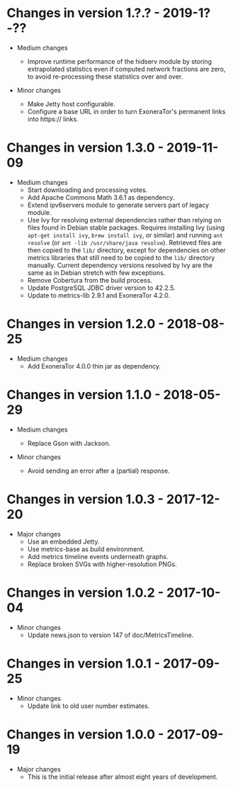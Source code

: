 # Changes in version 1.?.? - 2019-1?-??

 * Medium changes
   - Improve runtime performance of the hidserv module by storing
     extrapolated statistics even if computed network fractions are
     zero, to avoid re-processing these statistics over and over.

 * Minor changes
   - Make Jetty host configurable.
   - Configure a base URL in order to turn ExoneraTor's permanent
     links into https:// links.


# Changes in version 1.3.0 - 2019-11-09

 * Medium changes
   - Start downloading and processing votes.
   - Add Apache Commons Math 3.6.1 as dependency.
   - Extend ipv6servers module to generate servers part of legacy
     module.
   - Use Ivy for resolving external dependencies rather than relying
     on files found in Debian stable packages. Requires installing Ivy
     (using `apt-get install ivy`, `brew install ivy`, or similar) and
     running `ant resolve` (or `ant -lib /usr/share/java resolve`).
     Retrieved files are then copied to the `lib/` directory, except
     for dependencies on other metrics libraries that still need to be
     copied to the `lib/` directory manually. Current dependency
     versions resolved by Ivy are the same as in Debian stretch with
     few exceptions.
   - Remove Cobertura from the build process.
   - Update PostgreSQL JDBC driver version to 42.2.5.
   - Update to metrics-lib 2.9.1 and ExoneraTor 4.2.0.


# Changes in version 1.2.0 - 2018-08-25

 * Medium changes
   - Add ExoneraTor 4.0.0 thin jar as dependency.


# Changes in version 1.1.0 - 2018-05-29

 * Medium changes
   - Replace Gson with Jackson.

 * Minor changes
   - Avoid sending an error after a (partial) response.


# Changes in version 1.0.3 - 2017-12-20

 * Major changes
   - Use an embedded Jetty.
   - Use metrics-base as build environment.
   - Add metrics timeline events underneath graphs.
   - Replace broken SVGs with higher-resolution PNGs.


# Changes in version 1.0.2 - 2017-10-04

 * Minor changes
   - Update news.json to version 147 of doc/MetricsTimeline.


# Changes in version 1.0.1 - 2017-09-25

 * Minor changes
   - Update link to old user number estimates.


# Changes in version 1.0.0 - 2017-09-19

 * Major changes
   - This is the initial release after almost eight years of
     development.

